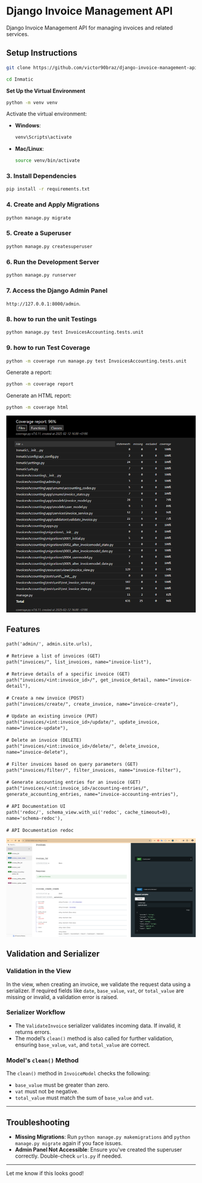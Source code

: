# Django Invoice Management API

Django Invoice Management API for managing invoices and related services.

## Setup Instructions
```bash
git clone https://github.com/victor90braz/django-invoice-management-api.git
```

```bash
cd Inmatic
```

 **Set Up the Virtual Environment**  
```bash
python -m venv venv
```

Activate the virtual environment:

- **Windows**:  
  ```bash
  venv\Scripts\activate
  ```
- **Mac/Linux**:  
  ```bash
  source venv/bin/activate
  ```

### 3. **Install Dependencies**  
```bash
pip install -r requirements.txt
```

### 4. **Create and Apply Migrations**  
```bash
python manage.py migrate
```

### 5. **Create a Superuser**  
```bash
python manage.py createsuperuser
```

### 6. **Run the Development Server**  
```bash
python manage.py runserver
```

### 7. **Access the Django Admin Panel**  
`http://127.0.0.1:8000/admin`.

### 8. **how to run the unit Testings**  
```bash
python manage.py test InvoicesAccounting.tests.unit
```

### 9. **how to run Test Coverage**  
```bash
python -m coverage run manage.py test InvoicesAccounting.tests.unit
```  
Generate a report:  
```bash
python -m coverage report
```  
Generate an HTML report:  
```bash
python -m coverage html
```

![Test Coverage Report](public/images/test-coverage-report.png)

## Features

    path('admin/', admin.site.urls),  

    # Retrieve a list of invoices (GET)
    path("invoices/", list_invoices, name="invoice-list"),

    # Retrieve details of a specific invoice (GET)
    path("invoices/<int:invoice_id>/", get_invoice_detail, name="invoice-detail"),

    # Create a new invoice (POST)
    path("invoices/create/", create_invoice, name="invoice-create"),

    # Update an existing invoice (PUT)
    path("invoices/<int:invoice_id>/update/", update_invoice, name="invoice-update"),

    # Delete an invoice (DELETE)
    path("invoices/<int:invoice_id>/delete/", delete_invoice, name="invoice-delete"),

    # Filter invoices based on query parameters (GET)
    path("invoices/filter/", filter_invoices, name="invoice-filter"),

    # Generate accounting entries for an invoice (GET)
    path("invoices/<int:invoice_id>/accounting-entries/", generate_accounting_entries, name="invoice-accounting-entries"),

    # API Documentation UI
    path('redoc/', schema_view.with_ui('redoc', cache_timeout=0), name='schema-redoc'),

    # API Documentation redoc

![API Docs](public/images/open-api-redoc-dashboard.png)

## Validation and Serializer

### Validation in the View

In the view, when creating an invoice, we validate the request data using a serializer. If required fields like `date`, `base_value`, `vat`, or `total_value` are missing or invalid, a validation error is raised.

### Serializer Workflow

- The `ValidateInvoice` serializer validates incoming data. If invalid, it returns errors.
- The model’s `clean()` method is also called for further validation, ensuring `base_value`, `vat`, and `total_value` are correct.

### Model's `clean()` Method

The `clean()` method in `InvoiceModel` checks the following:
- `base_value` must be greater than zero.
- `vat` must not be negative.
- `total_value` must match the sum of `base_value` and `vat`.

---

## Troubleshooting

- **Missing Migrations**: Run `python manage.py makemigrations` and `python manage.py migrate` again if you face issues.
- **Admin Panel Not Accessible**: Ensure you've created the superuser correctly. Double-check `urls.py` if needed.

---

Let me know if this looks good!